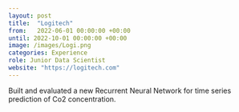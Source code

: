 ```yaml
---
layout: post
title:  "Logitech"
from:   2022-06-01 00:00:00 +00:00
until: 2022-10-01 00:00:00 +00:00
image: /images/Logi.png
categories: Experience
role: Junior Data Scientist
website: "https://logitech.com"
---
```

Built and evaluated a new Recurrent Neural Network for time series prediction of Co2 concentration.